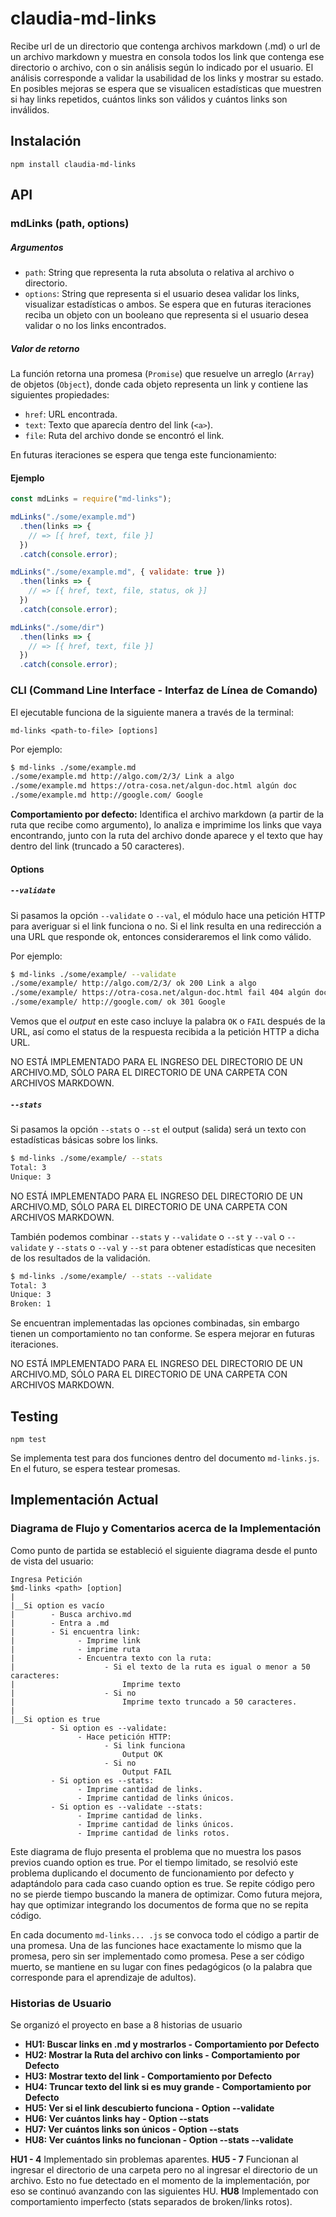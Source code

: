 # claudia-md-links

Recibe url de un directorio que contenga archivos markdown (.md) o url de un archivo markdown y muestra en consola todos los link que contenga ese directorio o archivo, con o sin análisis según lo indicado por el usuario. El análisis corresponde a validar la usabilidad de los links y mostrar su estado. En posibles mejoras se espera que se visualicen estadísticas que muestren si hay links repetidos, cuántos links son válidos y cuántos links son inválidos. 

## Instalación

```
npm install claudia-md-links
```

## API

### mdLinks (path, options)

##### Argumentos

- `path`: String que representa la ruta absoluta o relativa al archivo o directorio.
- `options`: String que representa si el usuario desea validar los links, visualizar estadísticas o ambos. Se espera que en futuras iteraciones reciba un objeto con un booleano que representa si el usuario desea validar o no los links encontrados.

##### Valor de retorno

La función retorna una promesa (`Promise`) que resuelve un arreglo
(`Array`) de objetos (`Object`), donde cada objeto representa un link y contiene
las siguientes propiedades:

- `href`: URL encontrada.
- `text`: Texto que aparecía dentro del link (`<a>`).
- `file`: Ruta del archivo donde se encontró el link.

En futuras iteraciones se espera que tenga este funcionamiento:

#### Ejemplo

```js
const mdLinks = require("md-links");

mdLinks("./some/example.md")
  .then(links => {
    // => [{ href, text, file }]
  })
  .catch(console.error);

mdLinks("./some/example.md", { validate: true })
  .then(links => {
    // => [{ href, text, file, status, ok }]
  })
  .catch(console.error);

mdLinks("./some/dir")
  .then(links => {
    // => [{ href, text, file }]
  })
  .catch(console.error);
```

### CLI (Command Line Interface - Interfaz de Línea de Comando)

El ejecutable funciona de la siguiente manera a través de la terminal:

`md-links <path-to-file> [options]`

Por ejemplo:

```sh
$ md-links ./some/example.md
./some/example.md http://algo.com/2/3/ Link a algo
./some/example.md https://otra-cosa.net/algun-doc.html algún doc
./some/example.md http://google.com/ Google
```

**Comportamiento por defecto:** Identifica el archivo markdown (a partir de la ruta que recibe como argumento), lo analiza e imprimime los links que vaya encontrando, junto con la ruta del archivo donde aparece y el texto que hay dentro del link (truncado a 50 caracteres).

#### Options

##### `--validate`

Si pasamos la opción `--validate` o `--val`, el módulo hace una petición HTTP para averiguar si el link funciona o no. Si el link resulta en una redirección a una URL que responde ok, entonces consideraremos el link como válido.

Por ejemplo:

```sh
$ md-links ./some/example/ --validate
./some/example/ http://algo.com/2/3/ ok 200 Link a algo
./some/example/ https://otra-cosa.net/algun-doc.html fail 404 algún doc
./some/example/ http://google.com/ ok 301 Google
```

Vemos que el _output_ en este caso incluye la palabra `OK` o `FAIL` después de la URL, así como el status de la respuesta recibida a la petición HTTP a dicha URL.

NO ESTÁ IMPLEMENTADO PARA EL INGRESO DEL DIRECTORIO DE UN  ARCHIVO.MD, SÓLO PARA EL DIRECTORIO DE UNA CARPETA CON ARCHIVOS MARKDOWN.

##### `--stats`

Si pasamos la opción `--stats` o `--st` el output (salida) será un texto con estadísticas básicas sobre los links.

```sh
$ md-links ./some/example/ --stats
Total: 3
Unique: 3
```

NO ESTÁ IMPLEMENTADO PARA EL INGRESO DEL DIRECTORIO DE UN  ARCHIVO.MD, SÓLO PARA EL DIRECTORIO DE UNA CARPETA CON ARCHIVOS MARKDOWN.

También podemos combinar `--stats` y `--validate` o `--st` y `--val` o `--validate` y `--stats` o `--val` y `--st` para obtener estadísticas que necesiten de los resultados de la validación.

```sh
$ md-links ./some/example/ --stats --validate
Total: 3
Unique: 3
Broken: 1
```

Se encuentran implementadas las opciones combinadas, sin embargo tienen un comportamiento no tan conforme. Se espera mejorar en futuras iteraciones.

NO ESTÁ IMPLEMENTADO PARA EL INGRESO DEL DIRECTORIO DE UN  ARCHIVO.MD, SÓLO PARA EL DIRECTORIO DE UNA CARPETA CON ARCHIVOS MARKDOWN.

## Testing

```
npm test
```

Se implementa test para dos funciones dentro del documento `md-links.js`. En el futuro, se espera testear promesas.


## Implementación Actual

### Diagrama de Flujo y Comentarios acerca de la Implementación

Como punto de partida se estableció el siguiente diagrama desde el punto de vista del usuario:

```
Ingresa Petición
$md-links <path> [option]
|
|__Si option es vacío
|        - Busca archivo.md
|        - Entra a .md
|        - Si encuentra link:
|              - Imprime link
|              - imprime ruta
|              - Encuentra texto con la ruta:
|                    - Si el texto de la ruta es igual o menor a 50 caracteres:
|                        Imprime texto
|                    - Si no
|                        Imprime texto truncado a 50 caracteres.
|
|__Si option es true
         - Si option es --validate:
               - Hace petición HTTP:
                     - Si link funciona
                         Output OK
                     - Si no
                         Output FAIL
         - Si option es --stats:
               - Imprime cantidad de links.
               - Imprime cantidad de links únicos.
         - Si option es --validate --stats:
               - Imprime cantidad de links.
               - Imprime cantidad de links únicos.
               - Imprime cantidad de links rotos.
```

Este diagrama de flujo presenta el problema que no muestra los pasos previos cuando option es true. Por el tiempo limitado, se resolvió este problema duplicando el documento de funcionamiento por defecto y adaptándolo para cada caso cuando option es true. Se repite código pero no se pierde tiempo buscando la manera de optimizar. Como futura mejora, hay que optimizar integrando los documentos de forma que no se repita código.

En cada documento `md-links... .js` se convoca todo el código a partir de una promesa. Una de las funciones hace exactamente lo mismo que la promesa, pero sin ser implementado como promesa. Pese a ser código muerto, se mantiene en su lugar con fines pedagógicos (o la palabra que corresponde para el aprendizaje de adultos).


### Historias de Usuario

Se organizó el proyecto en base a 8 historias de usuario

- **HU1: Buscar links en .md y mostrarlos - Comportamiento por Defecto**
- **HU2: Mostrar la Ruta del archivo con links - Comportamiento por Defecto**
- **HU3: Mostrar texto del link - Comportamiento por Defecto**
- **HU4: Truncar texto del link si es muy grande - Comportamiento por Defecto**
- **HU5: Ver si el link descubierto funciona - Option --validate**
- **HU6: Ver cuántos links hay - Option --stats**
- **HU7: Ver cuántos links son únicos - Option --stats**
- **HU8: Ver cuántos links no funcionan - Option --stats --validate**

**HU1 - 4** Implementado sin problemas aparentes.
**HU5 - 7** Funcionan al ingresar el directorio de una carpeta pero no al ingresar el directorio de un archivo. Esto no fue detectado en el momento de la implementación, por eso se continuó avanzando con las siguientes HU.
**HU8** Implementado con comportamiento imperfecto (stats separados de broken/links rotos).